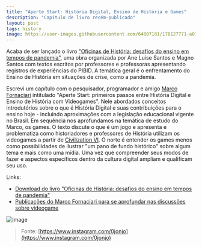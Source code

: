 ```yaml
---
title: "Aperte Start: História Digital, Ensino de História e Games"
description: "Capitulo de livro recém-publicado"
layout: post
tags: history
image: https://user-images.githubusercontent.com/64807181/178127771-a0789f36-2f60-496f-8939-2af771184228.png
---
```


Acaba de ser lançado o livro ["Oficinas de História: desafios do ensino em tempos de pandemia"](https://editoracriacao.com.br/oficinas-de-historia-desafios-do-ensino-em-tempos-de-pandemia/), uma obra organizada por Ane Luise Santos e Magno Santos com textos escritos por professores e professoras apresentando registros de experiências do PIBID. A temática geral é o enfrentamento do Ensino de História em situações de crise, como a pandemia.

Escrevi um capítulo com o pesquisador, programador e amigo [Marco Fornaciari](https://twitter.com/mafornaciari) intitulado "Aperte Start: primeiros passos entre História Digital e Ensino de História com Videogames". Nele abordados conceitos introdutórios sobre o que é História Digital e suas contribuições para o ensino hoje - incluindo aproximações com a legislação educacional vigente no Brasil. Em sequência nos aprofundamos na temática de estudo do Marco, os games. O texto discute o que é um jogo e apresenta e problematiza como historiadores e professores de História utilizam os videogames a partir de [Civilization VI](https://civilization.com/pt-BR/). O norte é entender os games menos como possibilidades de ilustrar "um pano de fundo histórico" sobre algum tema e mais como uma mídia. Uma vez que compreender seus modos de fazer e aspectos específicos dentro da cultura digital ampliam e qualificam seu uso.

Links:

- [Download do livro "Oficinas de História: desafios do ensino em tempos de pandemia"](https://editoracriacao.com.br/oficinas-de-historia-desafios-do-ensino-em-tempos-de-pandemia/)
- [Publicações do Marco Fornaciari para se aprofundar nas discussões sobre videogame](https://www.researchgate.net/profile/Marco-Fornaciari)

![image](https://user-images.githubusercontent.com/64807181/178127771-a0789f36-2f60-496f-8939-2af771184228.png)
>Fonte: [https://www.instagram.com/0jonjo](https://www.instagram.com/0jonjo)

